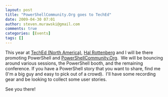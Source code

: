 ```yaml
---
layout: post
title: "PowerShellCommunity.Org goes to TechEd"
date: 2009-04-30 07:01
author: steven.murawski@gmail.com
comments: true
categories: [Events]
tags: []
---
```



This year at <a href="http://www.msteched.com/teched/default.aspx?WT.srch=1&amp;mode=1&amp;CR_ID=-1&amp;CR_TC=9MIUMGEXBBD0NBD" target="_blank">TechEd (North America)</a>, <a href="http://halr9000.com/" target="_blank">Hal Rottenberg</a> and I will be there promoting PowerShell and <a href="http://powershellcommunity.org" target="_blank">PowerShellCommunity.Org</a>.  We will be bouncing around various sessions, the PowerShell booth, and the remaining conference.
If you have a PowerShell story that you want to share, find me (I'm a big guy and easy to pick out of a crowd).  I'll have some recording gear and be looking to collect some user stories.



See you there!

